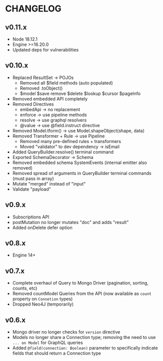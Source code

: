 # CHANGELOG

## v0.11.x
- Node 18.12.1
- Engine >=16.20.0
- Updated deps for vulnerabilities

## v0.10.x
- Replaced ResultSet -> POJOs
  - Removed all $field methods (auto populated)
  - Removed .toObject()
  - $model $save remove $delete $lookup $cursor $pageInfo
- Removed embedded API completely
- Removed Directives
  - embedApi -> no replacement
  - enforce -> use pipeline methods
  - resolve -> use graphql resolvers
  - @value -> use @field.instruct directive
- Removed Model.tform() -> use Model.shapeObject(shape, data)
- Removed Transformer + Rule -> use Pipeline
  - Removed many pre-defined rules + transformers
  - Moved "validator" to dev dependency -> isEmail
- Added QueryBuilder.resolve() terminal command
- Exported SchemaDecorator -> Schema
- Removed embedded schema SystemEvents (internal emitter also removed)
- Removed spread of arguments in QueryBuilder terminal commands (must pass in array)
- Mutate "merged" instead of "input"
- Validate "payload"

## v0.9.x
- Subscriptions API
- postMutation no longer mutates "doc" and adds "result"
- Added onDelete defer option

## v0.8.x
- Engine 14+

## v0.7.x
- Complete overhaul of Query to Mongo Driver (pagination, sorting, counts, etc)
- Removed countModel Queries from the API (now available as `count` property on `Connetion` types)
- Dropped Neo4J (temporarily)

## v0.6.x
- Mongo driver no longer checks for `version` directive
- Models no longer share a Connection type; removing the need to use `... on Model` for GraphQL queries
- Added `@field(connection: Boolean)` parameter to specifically indicate fields that should return a Connection type
